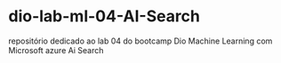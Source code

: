# dio-lab-ml-04-AI-Search
repositório dedicado ao lab 04 do bootcamp Dio Machine Learning com Microsoft azure Ai Search
